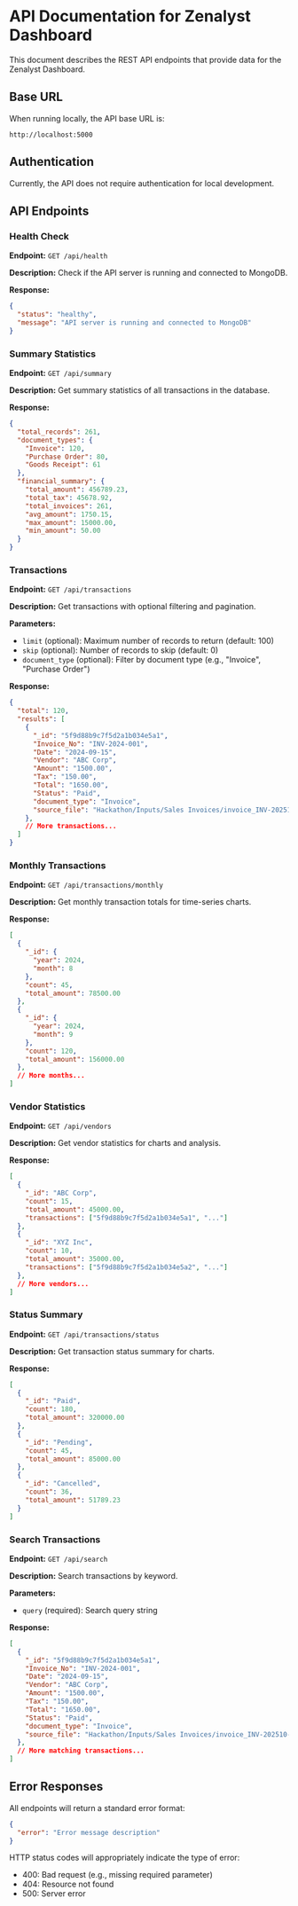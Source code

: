# API Documentation for Zenalyst Dashboard

This document describes the REST API endpoints that provide data for the Zenalyst Dashboard.

## Base URL

When running locally, the API base URL is:
```
http://localhost:5000
```

## Authentication

Currently, the API does not require authentication for local development.

## API Endpoints

### Health Check

**Endpoint:** `GET /api/health`

**Description:** Check if the API server is running and connected to MongoDB.

**Response:**
```json
{
  "status": "healthy",
  "message": "API server is running and connected to MongoDB"
}
```

### Summary Statistics

**Endpoint:** `GET /api/summary`

**Description:** Get summary statistics of all transactions in the database.

**Response:**
```json
{
  "total_records": 261,
  "document_types": {
    "Invoice": 120,
    "Purchase Order": 80,
    "Goods Receipt": 61
  },
  "financial_summary": {
    "total_amount": 456789.23,
    "total_tax": 45678.92,
    "total_invoices": 261,
    "avg_amount": 1750.15,
    "max_amount": 15000.00,
    "min_amount": 50.00
  }
}
```

### Transactions

**Endpoint:** `GET /api/transactions`

**Description:** Get transactions with optional filtering and pagination.

**Parameters:**
- `limit` (optional): Maximum number of records to return (default: 100)
- `skip` (optional): Number of records to skip (default: 0)
- `document_type` (optional): Filter by document type (e.g., "Invoice", "Purchase Order")

**Response:**
```json
{
  "total": 120,
  "results": [
    {
      "_id": "5f9d88b9c7f5d2a1b034e5a1",
      "Invoice_No": "INV-2024-001",
      "Date": "2024-09-15",
      "Vendor": "ABC Corp",
      "Amount": "1500.00",
      "Tax": "150.00",
      "Total": "1650.00",
      "Status": "Paid",
      "document_type": "Invoice",
      "source_file": "Hackathon/Inputs/Sales Invoices/invoice_INV-202510-001.pdf"
    },
    // More transactions...
  ]
}
```

### Monthly Transactions

**Endpoint:** `GET /api/transactions/monthly`

**Description:** Get monthly transaction totals for time-series charts.

**Response:**
```json
[
  {
    "_id": {
      "year": 2024,
      "month": 8
    },
    "count": 45,
    "total_amount": 78500.00
  },
  {
    "_id": {
      "year": 2024,
      "month": 9
    },
    "count": 120,
    "total_amount": 156000.00
  },
  // More months...
]
```

### Vendor Statistics

**Endpoint:** `GET /api/vendors`

**Description:** Get vendor statistics for charts and analysis.

**Response:**
```json
[
  {
    "_id": "ABC Corp",
    "count": 15,
    "total_amount": 45000.00,
    "transactions": ["5f9d88b9c7f5d2a1b034e5a1", "..."]
  },
  {
    "_id": "XYZ Inc",
    "count": 10,
    "total_amount": 35000.00,
    "transactions": ["5f9d88b9c7f5d2a1b034e5a2", "..."]
  },
  // More vendors...
]
```

### Status Summary

**Endpoint:** `GET /api/transactions/status`

**Description:** Get transaction status summary for charts.

**Response:**
```json
[
  {
    "_id": "Paid",
    "count": 180,
    "total_amount": 320000.00
  },
  {
    "_id": "Pending",
    "count": 45,
    "total_amount": 85000.00
  },
  {
    "_id": "Cancelled",
    "count": 36,
    "total_amount": 51789.23
  }
]
```

### Search Transactions

**Endpoint:** `GET /api/search`

**Description:** Search transactions by keyword.

**Parameters:**
- `query` (required): Search query string

**Response:**
```json
[
  {
    "_id": "5f9d88b9c7f5d2a1b034e5a1",
    "Invoice_No": "INV-2024-001",
    "Date": "2024-09-15",
    "Vendor": "ABC Corp",
    "Amount": "1500.00",
    "Tax": "150.00",
    "Total": "1650.00",
    "Status": "Paid",
    "document_type": "Invoice",
    "source_file": "Hackathon/Inputs/Sales Invoices/invoice_INV-202510-001.pdf"
  },
  // More matching transactions...
]
```

## Error Responses

All endpoints will return a standard error format:

```json
{
  "error": "Error message description"
}
```

HTTP status codes will appropriately indicate the type of error:
- 400: Bad request (e.g., missing required parameter)
- 404: Resource not found
- 500: Server error